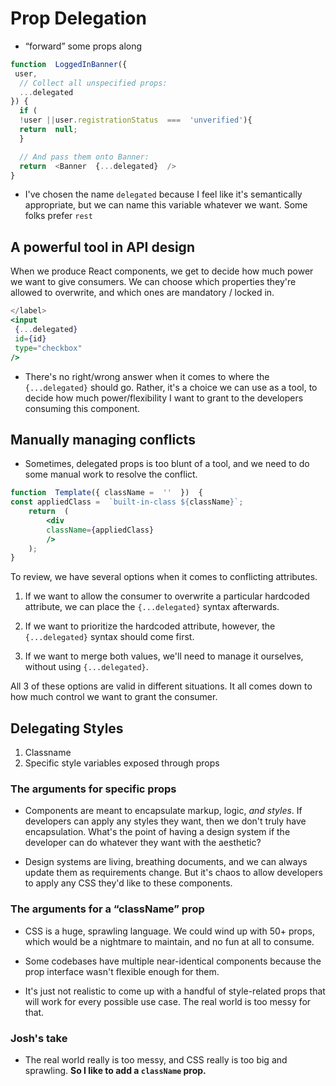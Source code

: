 
# Prop Delegation
- “forward” some props along
```js
function  LoggedInBanner({
 user,
  // Collect all unspecified props:
  ...delegated
}) {
  if (
  !user ||user.registrationStatus  ===  'unverified'){
  return  null;
  }

  // And pass them onto Banner:
  return  <Banner  {...delegated}  />
}
```
- I've chosen the name  `delegated`  because I feel like it's semantically appropriate, but we can name this variable whatever we want. Some folks prefer  `rest`


## A powerful tool in API design

When we produce React components, we get to decide how much power we want to give consumers. We can choose which properties they're allowed to overwrite, and which ones are mandatory / locked in.

```jsx
</label>
<input
 {...delegated}
 id={id}
 type="checkbox"
/>
```

- There's no right/wrong answer when it comes to where the `{...delegated}` should go. Rather, it's a choice we can use as a tool, to decide how much power/flexibility I want to grant to the developers consuming this component.

## Manually managing conflicts

- Sometimes, delegated props is too blunt of a tool, and we need to do some manual work to resolve the conflict.
```jsx
function  Template({ className =  ''  })  {
const appliedClass =  `built-in-class ${className}`;
	return  (
		<div
		className={appliedClass}
		/>
	);
}
```
To review, we have several options when it comes to conflicting attributes.

1.  If we want to allow the consumer to overwrite a particular hardcoded attribute, we can place the  `{...delegated}`  syntax afterwards.
    
2.  If we want to prioritize the hardcoded attribute, however, the  `{...delegated}`  syntax should come first.
    
3.  If we want to merge both values, we'll need to manage it ourselves, without using  `{...delegated}`.
    
All 3 of these options are valid in different situations. It all comes down to how much control we want to grant the consumer.

## Delegating Styles
1. Classname
2. Specific style variables exposed through props

### The arguments for specific props

- Components are meant to encapsulate markup, logic, _and styles_. If developers can apply any styles they want, then we don't truly have encapsulation. What's the point of having a design system if the developer can do whatever they want with the aesthetic?

- Design systems are living, breathing documents, and we can always update them as requirements change. But it's chaos to allow developers to apply any CSS they'd like to these components.

### The arguments for a “className” prop
- CSS is a huge, sprawling language. We could wind up with 50+ props, which would be a nightmare to maintain, and no fun at all to consume.

- Some codebases have multiple near-identical components because the prop interface wasn't flexible enough for them.

- It's just not realistic to come up with a handful of style-related props that will work for every possible use case. The real world is too messy for that.

### Josh's take

 - The real world really is too messy, and CSS really is too big and sprawling.  **So I like to add a  `className`  prop.**